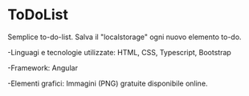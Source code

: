 # ToDoList

Semplice to-do-list.
Salva il "localstorage" ogni nuovo elemento to-do.

-Linguagi e tecnologie utilizzate:
HTML, CSS, Typescript, Bootstrap

-Framework: 
Angular

-Elementi grafici:
Immagini (PNG) gratuite disponibile online.
